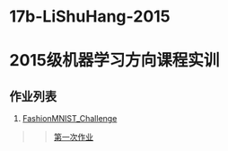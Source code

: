 # 17b-LiShuHang-2015
# 2015级机器学习方向课程实训

## 作业列表

1. [FashionMNIST_Challenge](https://github.com/m-L-0/Training-17b-2015)   
>> [第一次作业](https://github.com/m-L-0/17b-LiShuHang-2015/blob/master/FashionMNIST_Challenge/REMINE.md)
